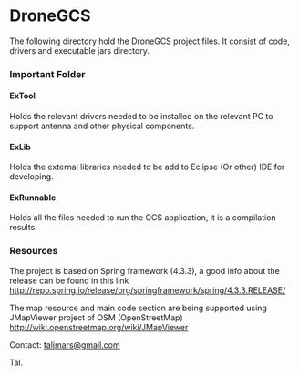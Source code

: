 # DroneGCS

The following directory hold the DroneGCS project files.
It consist of code, drivers and executable jars directory.

### Important Folder
#### ExTool
Holds the relevant drivers needed to be installed on the relevant PC to support antenna and other physical components.
#### ExLib
Holds the external libraries needed to be add to Eclipse (Or other) IDE for developing.
#### ExRunnable
Holds all the files needed to run the GCS application, it is a compilation results.

### Resources
The project is based on Spring framework (4.3.3), a good info about the release can be found in this link
http://repo.spring.io/release/org/springframework/spring/4.3.3.RELEASE/

The map resource and main code section are being supported using JMapViewer project of OSM (OpenStreetMap)
http://wiki.openstreetmap.org/wiki/JMapViewer

Contact:
taljmars@gmail.com

Tal.